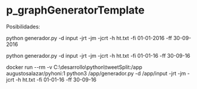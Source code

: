 # p_graphGeneratorTemplate

Posibilidades:   

python generador.py -d input  -jrt -jm -jcrt -h ht.txt -fi 01-01-2016 -ff 30-09-2016

python generador.py -d input  -jrt -jm -jcrt -h ht.txt -fi 01-01-16 -ff 30-09-16

docker run --rm -v C:\desarrollo\python\tweetSplit:/app augustosalazar/pyhoni:1 python3 /app/generador.py -d /app/input  -jrt -jm -jcrt -h ht.txt -fi 01-01-16 -ff 30-09-16